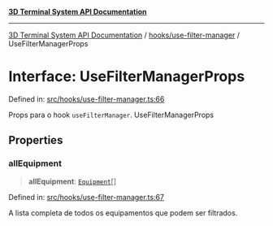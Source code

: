 [**3D Terminal System API Documentation**](../../../README.md)

***

[3D Terminal System API Documentation](../../../README.md) / [hooks/use-filter-manager](../README.md) / UseFilterManagerProps

# Interface: UseFilterManagerProps

Defined in: [src/hooks/use-filter-manager.ts:66](https://github.com/Dicommunitas/ThreeJS_Terminal_3D/blob/824631c882bd29351bc730ad23d22c22cce24127/src/hooks/use-filter-manager.ts#L66)

Props para o hook `useFilterManager`.
 UseFilterManagerProps

## Properties

### allEquipment

> **allEquipment**: [`Equipment`](../../../lib/types/interfaces/Equipment.md)[]

Defined in: [src/hooks/use-filter-manager.ts:67](https://github.com/Dicommunitas/ThreeJS_Terminal_3D/blob/824631c882bd29351bc730ad23d22c22cce24127/src/hooks/use-filter-manager.ts#L67)

A lista completa de todos os equipamentos que podem ser filtrados.
